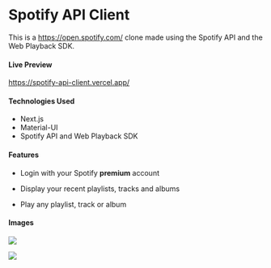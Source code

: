 # Spotify API Client

This is a https://open.spotify.com/ clone made using the Spotify API and the Web Playback SDK.



#### Live Preview

https://spotify-api-client.vercel.app/



#### Technologies Used

* Next.js
* Material-UI
* Spotify API and Web Playback SDK



#### Features

* Login with your Spotify **premium** account

* Display your recent playlists, tracks and albums

* Play any playlist, track or album

  

#### Images

![](https://i.ibb.co/dt0Y9Ss/image.png)

![](https://i.ibb.co/Zdzvp6z/image.png)